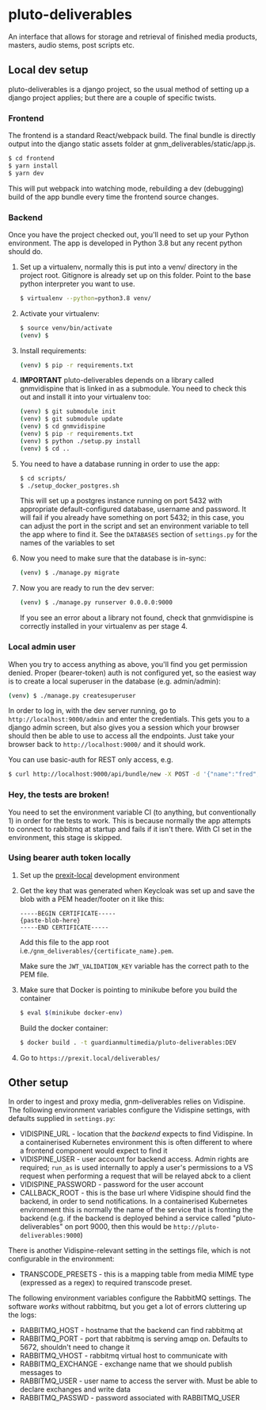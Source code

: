 # pluto-deliverables

An interface that allows for storage and retrieval of finished media
products, masters, audio stems, post scripts etc.

## Local dev setup

pluto-deliverables is a django project, so the usual method of setting up
a django project applies; but there are a couple of specific twists.

### Frontend
The frontend is a standard React/webpack build. The final bundle is directly
output into the django static assets folder at gnm_deliverables/static/app.js.
```bash
$ cd frontend
$ yarn install
$ yarn dev
```

This will put webpack into watching mode, rebuilding a dev (debugging) build
of the app bundle every time the frontend source changes.

### Backend
Once you have the project checked out, you'll need to set up your Python
environment.  The app is developed in Python 3.8 but any recent python
should do.
1. Set up a virtualenv, normally this is put into a venv/ directory in the
project root.  Gitignore is already set up on this folder. Point to the base
python interpreter you want to use.
    ```bash
    $ virtualenv --python=python3.8 venv/
    ```
2. Activate your virtualenv:
    ```bash
    $ source venv/bin/activate
    (venv) $
    ```
3. Install requirements:
    ```bash
    (venv) $ pip -r requirements.txt
    ```
4. **IMPORTANT** pluto-deliverables depends on a library called gnmvidispine
that is linked in as a submodule.  You need to check this out and
install it into your virtualenv too:
    ```bash
    (venv) $ git submodule init
    (venv) $ git submodule update
    (venv) $ cd gnmvidispine
    (venv) $ pip -r requirements.txt
    (venv) $ python ./setup.py install
    (venv) $ cd ..
    ```

5. You need to have a database running in order to use the app:
    ```bash
    $ cd scripts/
    $ ./setup_docker_postgres.sh 
   ```
   This will set up a postgres instance running on port 5432 with appropriate default-configured database, username and password.
   It will fail if you already have something on port 5432; in this case, you can adjust the port in the script and
   set an environment variable to tell the app where to find it. See the `DATABASES` section of `settings.py` for the
   names of the variables to set
   
6. Now you need to make sure that the database is in-sync:
    ```bash
    (venv) $ ./manage.py migrate
    ```

7. Now you are ready to run the dev server:
    ```bash
   (venv) $ ./manage.py runserver 0.0.0.0:9000 
   ```
   If you see an error about a library not found, check that gnmvidispine is 
   correctly installed in your virtualenv as per stage 4.

### Local admin user

When you try to access anything as above, you'll find you get permission denied.
Proper (bearer-token) auth is not configured yet, so the easiest way is to create
a local superuser in the database (e.g. admin/admin):
```bash
(venv) $ ./manage.py createsuperuser
```
In order to log in, with the dev server running, go to `http://localhost:9000/admin` and
enter the credentials.  This gets you to a django admin screen, but also gives
you a session which your browser should then be able to use to access all the endpoints.
Just take your browser back to `http://localhost:9000/` and it should work.

You can use basic-auth for REST only access, e.g.
```bash
$ curl http://localhost:9000/api/bundle/new -X POST -d '{"name":"fred","project_id":12345}' -u admin:admin
```

### Hey, the tests are broken!
You need to set the environment variable CI (to anything, but conventionally 1) in order for the tests to work.
This is because normally the app attempts to connect to rabbitmq at startup and fails if it isn't there.  With CI
set in the environment, this stage is skipped.

### Using bearer auth token locally
1. Set up the [prexit-local](https://gitlab.com/codmill/customer-projects/guardian/prexit-local) development environment
2. Get the key that was generated when Keycloak was set up and save the blob with a PEM header/footer on it like this:
    ```
    -----BEGIN CERTIFICATE-----
    {paste-blob-here}
    -----END CERTIFICATE-----
    ```
   Add this file to the app root i.e.`/gnm_deliverables/{certificate_name}.pem`.
   
   Make sure the `JWT_VALIDATION_KEY` variable has the correct path to the PEM file.
3. Make sure that Docker is pointing to minikube before you build the container 
    ```bash
    $ eval $(minikube docker-env)  
    ```
    Build the docker container: 
    ```bash
    $ docker build . -t guardianmultimedia/pluto-deliverables:DEV
    ```
4. Go to ``https://prexit.local/deliverables/`` 

## Other setup

In order to ingest and proxy media, gnm-deliverables relies on Vidispine.
The following environment variables configure the Vidispine settings, with defaults supplied in `settings.py`:
 - VIDISPINE_URL - location that the _backend_ expects to find Vidispine. In a containerised Kubernetes environment this
 is often different to where a frontend component would expect to find it
 - VIDISPINE_USER - user account for backend access. Admin rights are required; `run_as` is used internally to apply a
 user's permissions to a VS request when performing a request that will be relayed abck to a client
 - VIDISPINE_PASSWORD - password for the user account
 - CALLBACK_ROOT - this is the base url where Vidispine should find the backend, in order to send notifications.  In a
 containerised Kubernetes environment this is normally the name of the service that is fronting the backend (e.g. if the
 backend is deployed behind a service called "pluto-deliverables" on port 9000, then this would be
  `http://pluto-deliverables:9000`)
  
There is another Vidispine-relevant setting in the settings file, which is not configurable in the environment:
 - TRANSCODE_PRESETS - this is a mapping table from media MIME type (expressed as a regex) to required transcode preset.
 
The following environment variables configure the RabbitMQ settings.  The software _works_ without rabbitmq, but you get
a lot of errors cluttering up the logs:
 - RABBITMQ_HOST - hostname that the backend can find rabbitmq at
 - RABBITMQ_PORT - port that rabbitmq is serving amqp on. Defaults to 5672, shouldn't need to change it
 - RABBITMQ_VHOST - rabbitmq virtual host to communicate with
 - RABBITMQ_EXCHANGE - exchange name that we should publish messages to
 - RABBITMQ_USER - user name to access the server with. Must be able to declare exchanges and write data
 - RABBITMQ_PASSWD - password associated with RABBITMQ_USER

